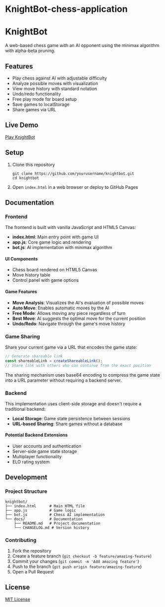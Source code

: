 # KnightBot-chess-application

# KnightBot

A web-based chess game with an AI opponent using the minimax algorithm with alpha-beta pruning.

## Features
- Play chess against AI with adjustable difficulty
- Analyze possible moves with visualization
- View move history with standard notation
- Undo/redo functionality
- Free play mode for board setup
- Save games to localStorage
- Share games via URL

## Live Demo
[Play KnightBot](https://yourusername.github.io/knightbot/)

## Setup
1. Clone this repository
   ```
   git clone https://github.com/yourusername/knightbot.git
   cd knightbot
   ```
2. Open `index.html` in a web browser or deploy to GitHub Pages

## Documentation

### Frontend
The frontend is built with vanilla JavaScript and HTML5 Canvas:

- **index.html**: Main entry point with game UI
- **app.js**: Core game logic and rendering
- **bot.js**: AI implementation with minimax algorithm

#### UI Components
- Chess board rendered on HTML5 Canvas
- Move history table
- Control panel with game options

#### Game Features
- **Move Analysis**: Visualizes the AI's evaluation of possible moves
- **Auto Move**: Enables automatic moves by the AI
- **Free Mode**: Allows moving any piece regardless of turn
- **Best Move**: AI suggests the optimal move for the current position
- **Undo/Redo**: Navigate through the game's move history

### Game Sharing
Share your current game via a URL that encodes the game state:

```javascript
// Generate shareable link
const shareableLink = createShareableLink();
// Share link with others who can continue from the exact position
```

The sharing mechanism uses base64 encoding to compress the game state into a URL parameter without requiring a backend server.

### Backend
This implementation uses client-side storage and doesn't require a traditional backend:

- **Local Storage**: Game state persistence between sessions
- **URL-based Sharing**: Share games without a database

#### Potential Backend Extensions
- User accounts and authentication
- Server-side game state storage
- Multiplayer functionality
- ELO rating system

## Development

### Project Structure
```
knightbot/
├── index.html      # Main HTML file
├── app.js          # Game logic
├── bot.js          # Chess AI implementation
└── docs/           # Documentation
    ├── README.md   # Project documentation
    └── CHANGELOG.md # Version history
```

### Contributing
1. Fork the repository
2. Create a feature branch (`git checkout -b feature/amazing-feature`)
3. Commit your changes (`git commit -m 'Add amazing feature'`)
4. Push to the branch (`git push origin feature/amazing-feature`)
5. Open a Pull Request

## License
[MIT License](LICENSE)